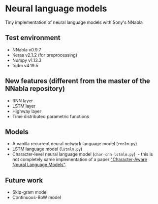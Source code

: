 # Neural language models
Tiny implementation of neural language models with Sony's NNabla

## Test environment
- NNabla v0.9.7
- Keras v2.1.2 (for preprocessing)
- Numpy v1.13.3
- tqdm v4.19.5

## New features (different from the master of the NNabla repository)
- RNN layer
- LSTM layer
- Highway layer
- Time distributed parametric functions

## Models
- A vanilla recurrent neural network language model (`rnnlm.py`)
- LSTM language model (`lstmlm.py`)
- Character-level neural language model (`char-cnn-lstmlm.py`)
  - this is not completely same implementation of a paper ["Character-Aware Neural Language Models"](https://arxiv.org/abs/1508.06615).

## Future work
- Skip-gram model
- Continuous-BoW model

